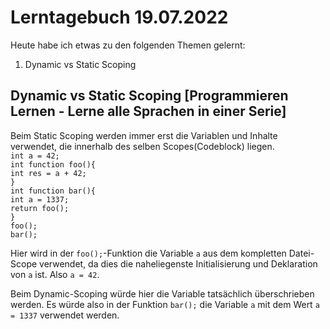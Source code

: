 # Lerntagebuch 19.07.2022
Heute habe ich etwas zu den folgenden Themen gelernt:
1. Dynamic vs Static Scoping
## Dynamic vs Static Scoping [Programmieren Lernen - Lerne alle Sprachen in einer Serie]
Beim Static Scoping werden immer erst die Variablen und Inhalte verwendet, die innerhalb des selben Scopes(Codeblock) liegen.  
`int a = 42;`  
`int function foo(){`  
    `int res = a + 42;`  
`}`  
`int function bar(){`  
    `int a = 1337;`  
    `return foo();`  
`}`  
`foo();`  
`bar();`  

Hier wird in der `foo();`-Funktion die Variable `a` aus dem kompletten Datei-Scope verwendet, da dies die naheliegenste Initialisierung und Deklaration von `a` ist. Also `a = 42`.  

Beim Dynamic-Scoping würde hier die Variable tatsächlich überschrieben werden. Es würde also in der Funktion `bar();` die Variable `a` mit dem Wert `a = 1337` verwendet werden.  